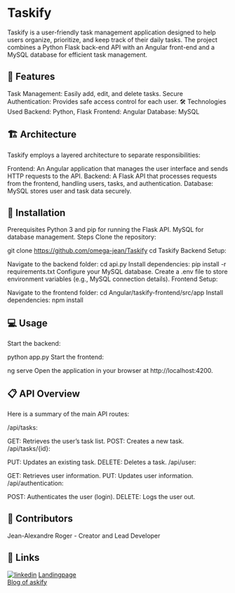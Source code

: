 # Taskify

Taskify is a user-friendly task management application designed to help users organize, prioritize, and keep track of their daily tasks. The project combines a Python Flask back-end API with an Angular front-end and a MySQL database for efficient task management.

## 🎯 Features
Task Management: Easily add, edit, and delete tasks.
Secure Authentication: Provides safe access control for each user.
🛠️ Technologies Used
Backend: Python, Flask
Frontend: Angular
Database: MySQL
## 🏗️ Architecture
Taskify employs a layered architecture to separate responsibilities:

Frontend: An Angular application that manages the user interface and sends HTTP requests to the API.
Backend: A Flask API that processes requests from the frontend, handling users, tasks, and authentication.
Database: MySQL stores user and task data securely.
## 🚀 Installation
Prerequisites
Python 3 and pip for running the Flask API.
MySQL for database management.
Steps
Clone the repository:

git clone https://github.com/omega-jean/Taskify
cd Taskify
Backend Setup:

Navigate to the backend folder:
cd api.py
Install dependencies:
pip install -r requirements.txt
Configure your MySQL database.
Create a .env file to store environment variables (e.g., MySQL connection details).
Frontend Setup:

Navigate to the frontend folder:
cd Angular/taskify-frontend/src/app
Install dependencies:
npm install
## 💻 Usage
Start the backend:

python app.py
Start the frontend:

ng serve
Open the application in your browser at http://localhost:4200.

## 📋 API Overview
Here is a summary of the main API routes:

/api/tasks:

GET: Retrieves the user’s task list.
POST: Creates a new task.
/api/tasks/{id}:

PUT: Updates an existing task.
DELETE: Deletes a task.
/api/user:

GET: Retrieves user information.
PUT: Updates user information.
/api/authentication:

POST: Authenticates the user (login).
DELETE: Logs the user out.
## 👥 Contributors
Jean-Alexandre Roger - Creator and Lead Developer

## 🔗 Links
[![linkedin](https://img.shields.io/badge/linkedin-0A66C2?style=for-the-badge&logo=linkedin&logoColor=white)](https://www.linkedin.com/in/jean-alexandre-roger/)
[Landingpage](https://portfolio-taskify.netlify.app/)\
[Blog of askify](https://www.linkedin.com/pulse/blog-taskify-jean-alexandre-roger-s4lkc/)
